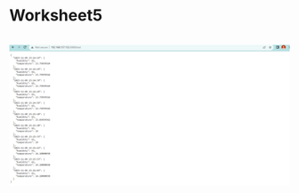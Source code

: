 # Worksheet5
<br>
<img src="https://github.com/Palita-ppp/Worksheet5/blob/main/64108657-%E0%B8%A3%E0%B8%B9%E0%B8%9B%E0%B9%80%E0%B9%80%E0%B8%AA%E0%B8%94%E0%B8%87%E0%B8%9C%E0%B8%A5.png">
</br>
